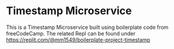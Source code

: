 # Timestamp Microservice

This is a Timestamp Microservice built using boilerplate code from freeCodeCamp. The related Repl can be found under https://replit.com/@mm1549/boilerplate-project-timestamp
